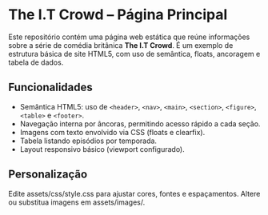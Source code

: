 # The I.T Crowd – Página Principal

Este repositório contém uma página web estática que reúne informações sobre a série de comédia britânica **The I.T Crowd**. É um exemplo de estrutura básica de site HTML5, com uso de semântica, floats, ancoragem e tabela de dados.

## Funcionalidades

- Semântica HTML5: uso de `<header>`, `<nav>`, `<main>`, `<section>`, `<figure>`, `<table>` e `<footer>`.  
- Navegação interna por âncoras, permitindo acesso rápido a cada seção.  
- Imagens com texto envolvido via CSS (floats e clearfix).  
- Tabela listando episódios por temporada.  
- Layout responsivo básico (viewport configurado).

## Personalização
Edite assets/css/style.css para ajustar cores, fontes e espaçamentos.
Altere ou substitua imagens em assets/images/.